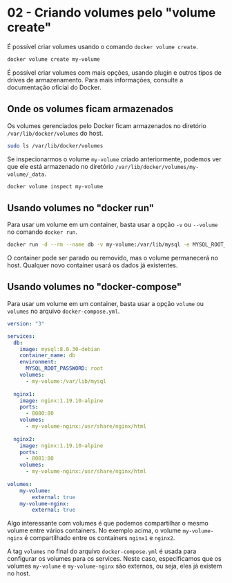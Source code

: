 # 02 - Criando volumes pelo "volume create"

É possível criar volumes usando o comando `docker volume create`.

```bash
docker volume create my-volume
```

É possível criar volumes com mais opções, usando plugin e outros tipos de drives de armazenamento. Para mais informações, consulte a documentação oficial do Docker.

## Onde os volumes ficam armazenados

Os volumes gerenciados pelo Docker ficam armazenados no diretório `/var/lib/docker/volumes` do host.

```bash
sudo ls /var/lib/docker/volumes
```

Se inspecionarmos o volume `my-volume` criado anteriormente, podemos ver que ele está armazenado no diretório `/var/lib/docker/volumes/my-volume/_data`.

```bash
docker volume inspect my-volume
```

## Usando volumes no "docker run"

Para usar um volume em um container, basta usar a opção `-v` ou `--volume` no comando `docker run`.

```bash
docker run -d --rm --name db -v my-volume:/var/lib/mysql -e MYSQL_ROOT_PASSWORD=root mysql:8.0.30-debian
```

O container pode ser parado ou removido, mas o volume permanecerá no host. Qualquer novo container usará os dados já existentes.


## Usando volumes no "docker-compose"

Para usar um volume em um container, basta usar a opção `volume` ou `volumes` no arquivo `docker-compose.yml`.

```yaml
version: "3"

services:
  db:
    image: mysql:8.0.30-debian
    container_name: db
    environment:
      MYSQL_ROOT_PASSWORD: root
    volumes:
      - my-volume:/var/lib/mysql
  
  nginx1:
    image: nginx:1.19.10-alpine
    ports:
      - 8080:80
    volumes:
      - my-volume-nginx:/usr/share/nginx/html
  
  nginx2:
    image: nginx:1.19.10-alpine
    ports:
      - 8081:80
    volumes:
      - my-volume-nginx:/usr/share/nginx/html
    
volumes:
    my-volume:
        external: true
    my-volume-nginx:
        external: true
```

Algo interessante com volumes é que podemos compartilhar o mesmo volume entre vários containers. No exemplo acima, o volume `my-volume-nginx` é compartilhado entre os containers `nginx1` e `nginx2`.

A tag `volumes` no final do arquivo `docker-compose.yml` é usada para configurar os volumes para os services. Neste caso, especificamos que os volumes `my-volume` e `my-volume-nginx` são externos, ou seja, eles já existem no host.
